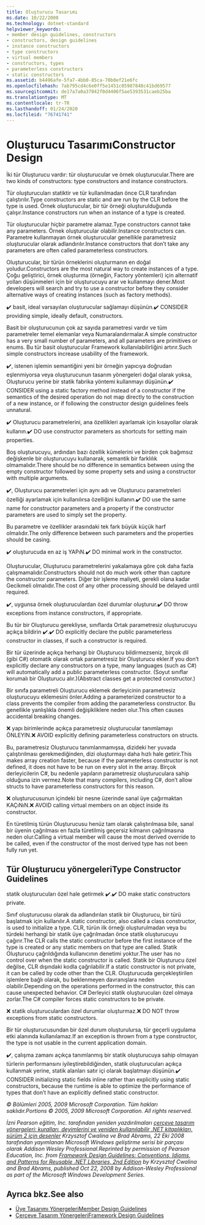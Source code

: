 ```yaml
---
title: Oluşturucu Tasarımı
ms.date: 10/22/2008
ms.technology: dotnet-standard
helpviewer_keywords:
- member design guidelines, constructors
- constructors, design guidelines
- instance constructors
- type constructors
- virtual members
- constructors, types
- parameterless constructors
- static constructors
ms.assetid: b4496afe-5fa7-4bb0-85ca-70b0ef21e6fc
ms.openlocfilehash: 7ab795cd4c6e0ff5e1451c05987848c41bd69577
ms.sourcegitcommit: de17a7a0a37042f0d4406f5ae5393531caeb25ba
ms.translationtype: MT
ms.contentlocale: tr-TR
ms.lasthandoff: 01/24/2020
ms.locfileid: "76741741"
---
```

# <a name="constructor-design"></a><span data-ttu-id="ccce2-102">Oluşturucu Tasarımı</span><span class="sxs-lookup"><span data-stu-id="ccce2-102">Constructor Design</span></span>

<span data-ttu-id="ccce2-103">İki tür Oluşturucu vardır: tür oluşturucular ve örnek oluşturucular.</span><span class="sxs-lookup"><span data-stu-id="ccce2-103">There are two kinds of constructors: type constructors and instance constructors.</span></span>

<span data-ttu-id="ccce2-104">Tür oluşturucuları statiktir ve tür kullanılmadan önce CLR tarafından çalıştırılır.</span><span class="sxs-lookup"><span data-stu-id="ccce2-104">Type constructors are static and are run by the CLR before the type is used.</span></span> <span data-ttu-id="ccce2-105">Örnek oluşturucular, bir tür örneği oluşturulduğunda çalışır.</span><span class="sxs-lookup"><span data-stu-id="ccce2-105">Instance constructors run when an instance of a type is created.</span></span>

<span data-ttu-id="ccce2-106">Tür oluşturucular hiçbir parametre alamaz.</span><span class="sxs-lookup"><span data-stu-id="ccce2-106">Type constructors cannot take any parameters.</span></span> <span data-ttu-id="ccce2-107">Örnek oluşturucular olabilir.</span><span class="sxs-lookup"><span data-stu-id="ccce2-107">Instance constructors can.</span></span> <span data-ttu-id="ccce2-108">Parametre kullanmayan örnek oluşturucular genellikle parametresiz oluşturucular olarak adlandırılır.</span><span class="sxs-lookup"><span data-stu-id="ccce2-108">Instance constructors that don’t take any parameters are often called parameterless constructors.</span></span>

<span data-ttu-id="ccce2-109">Oluşturucular, bir türün örneklerini oluşturmanın en doğal yoludur.</span><span class="sxs-lookup"><span data-stu-id="ccce2-109">Constructors are the most natural way to create instances of a type.</span></span> <span data-ttu-id="ccce2-110">Çoğu geliştirici, örnek oluşturma (örneğin, Factory yöntemleri) için alternatif yolları düşünmeleri için bir oluşturucuyu arar ve kullanmayı dener.</span><span class="sxs-lookup"><span data-stu-id="ccce2-110">Most developers will search and try to use a constructor before they consider alternative ways of creating instances (such as factory methods).</span></span>

<span data-ttu-id="ccce2-111">✔️ basit, ideal varsayılan oluşturucular sağlamayı düşünün.</span><span class="sxs-lookup"><span data-stu-id="ccce2-111">✔️ CONSIDER providing simple, ideally default, constructors.</span></span>

<span data-ttu-id="ccce2-112">Basit bir oluşturucunun çok az sayıda parametresi vardır ve tüm parametreler temel elemanlar veya Numaralandırmalar.</span><span class="sxs-lookup"><span data-stu-id="ccce2-112">A simple constructor has a very small number of parameters, and all parameters are primitives or enums.</span></span> <span data-ttu-id="ccce2-113">Bu tür basit oluşturucular Framework kullanılabilirliğini artırır.</span><span class="sxs-lookup"><span data-stu-id="ccce2-113">Such simple constructors increase usability of the framework.</span></span>

<span data-ttu-id="ccce2-114">✔️, istenen işlemin semantiğini yeni bir örneğin yapıcıya doğrudan eşlenmiyorsa veya oluşturucunun tasarım yönergeleri doğal olarak yoksa, Oluşturucu yerine bir statik fabrika yöntemi kullanmayı düşünün.</span><span class="sxs-lookup"><span data-stu-id="ccce2-114">✔️ CONSIDER using a static factory method instead of a constructor if the semantics of the desired operation do not map directly to the construction of a new instance, or if following the constructor design guidelines feels unnatural.</span></span>

<span data-ttu-id="ccce2-115">✔️ Oluşturucu parametrelerini, ana özellikleri ayarlamak için kısayollar olarak kullanın.</span><span class="sxs-lookup"><span data-stu-id="ccce2-115">✔️ DO use constructor parameters as shortcuts for setting main properties.</span></span>

<span data-ttu-id="ccce2-116">Boş oluşturucuyu, ardından bazı özellik kümelerini ve birden çok bağımsız değişkenle bir oluşturucuyu kullanarak, semantik bir farklılık olmamalıdır.</span><span class="sxs-lookup"><span data-stu-id="ccce2-116">There should be no difference in semantics between using the empty constructor followed by some property sets and using a constructor with multiple arguments.</span></span>

<span data-ttu-id="ccce2-117">✔️, Oluşturucu parametreleri için aynı adı ve Oluşturucu parametreleri özelliği ayarlamak için kullanılırsa özelliğini kullanın.</span><span class="sxs-lookup"><span data-stu-id="ccce2-117">✔️ DO use the same name for constructor parameters and a property if the constructor parameters are used to simply set the property.</span></span>

<span data-ttu-id="ccce2-118">Bu parametre ve özellikler arasındaki tek fark büyük küçük harf olmalıdır.</span><span class="sxs-lookup"><span data-stu-id="ccce2-118">The only difference between such parameters and the properties should be casing.</span></span>

<span data-ttu-id="ccce2-119">✔️ oluşturucuda en az iş YAPıN.</span><span class="sxs-lookup"><span data-stu-id="ccce2-119">✔️ DO minimal work in the constructor.</span></span>

<span data-ttu-id="ccce2-120">Oluşturucular, Oluşturucu parametrelerini yakalamaya göre çok daha fazla çalışmamalıdır.</span><span class="sxs-lookup"><span data-stu-id="ccce2-120">Constructors should not do much work other than capture the constructor parameters.</span></span> <span data-ttu-id="ccce2-121">Diğer bir işleme maliyeti, gerekli olana kadar Gecikmeli olmalıdır.</span><span class="sxs-lookup"><span data-stu-id="ccce2-121">The cost of any other processing should be delayed until required.</span></span>

<span data-ttu-id="ccce2-122">✔️, uygunsa örnek oluşturuculardan özel durumlar oluşturur.</span><span class="sxs-lookup"><span data-stu-id="ccce2-122">✔️ DO throw exceptions from instance constructors, if appropriate.</span></span>

<span data-ttu-id="ccce2-123">Bu tür bir Oluşturucu gerekliyse, sınıflarda Ortak parametresiz oluşturucuyu açıkça bildirin ✔️.</span><span class="sxs-lookup"><span data-stu-id="ccce2-123">✔️ DO explicitly declare the public parameterless constructor in classes, if such a constructor is required.</span></span>

<span data-ttu-id="ccce2-124">Bir tür üzerinde açıkça herhangi bir Oluşturucu bildirmezseniz, birçok dil (gibi C#) otomatik olarak ortak parametresiz bir Oluşturucu ekler.</span><span class="sxs-lookup"><span data-stu-id="ccce2-124">If you don’t explicitly declare any constructors on a type, many languages (such as C#) will automatically add a public parameterless constructor.</span></span> <span data-ttu-id="ccce2-125">(Soyut sınıflar korumalı bir Oluşturucu alır.)</span><span class="sxs-lookup"><span data-stu-id="ccce2-125">(Abstract classes get a protected constructor.)</span></span>

<span data-ttu-id="ccce2-126">Bir sınıfa parametreli Oluşturucu eklemek derleyicinin parametresiz oluşturucuyu eklemesini önler.</span><span class="sxs-lookup"><span data-stu-id="ccce2-126">Adding a parameterized constructor to a class prevents the compiler from adding the parameterless constructor.</span></span> <span data-ttu-id="ccce2-127">Bu genellikle yanlışlıkla önemli değişikliklere neden olur.</span><span class="sxs-lookup"><span data-stu-id="ccce2-127">This often causes accidental breaking changes.</span></span>

<span data-ttu-id="ccce2-128">❌ yapı birimlerinde açıkça parametresiz oluşturucular tanımlamayı ÖNLEYIN.</span><span class="sxs-lookup"><span data-stu-id="ccce2-128">❌ AVOID explicitly defining parameterless constructors on structs.</span></span>

<span data-ttu-id="ccce2-129">Bu, parametresiz Oluşturucu tanımlanmamışsa, dizideki her yuvada çalıştırılması gerekmediğinden, dizi oluşturmayı daha hızlı hale getirir.</span><span class="sxs-lookup"><span data-stu-id="ccce2-129">This makes array creation faster, because if the parameterless constructor is not defined, it does not have to be run on every slot in the array.</span></span> <span data-ttu-id="ccce2-130">Birçok derleyicilerin C#, bu nedenle yapıların parametresiz oluşturuculara sahip olduğuna izin vermez.</span><span class="sxs-lookup"><span data-stu-id="ccce2-130">Note that many compilers, including C#, don’t allow structs to have parameterless constructors for this reason.</span></span>

<span data-ttu-id="ccce2-131">❌ oluşturucusunun içindeki bir nesne üzerinde sanal üye çağırmaktan KAÇıNıN.</span><span class="sxs-lookup"><span data-stu-id="ccce2-131">❌ AVOID calling virtual members on an object inside its constructor.</span></span>

<span data-ttu-id="ccce2-132">En türetilmiş türün Oluşturucusu henüz tam olarak çalıştırılmasa bile, sanal bir üyenin çağrılması en fazla türetilmiş geçersiz kılmanın çağrılmasına neden olur.</span><span class="sxs-lookup"><span data-stu-id="ccce2-132">Calling a virtual member will cause the most derived override to be called, even if the constructor of the most derived type has not been fully run yet.</span></span>

## <a name="type-constructor-guidelines"></a><span data-ttu-id="ccce2-133">Tür Oluşturucu yönergeleri</span><span class="sxs-lookup"><span data-stu-id="ccce2-133">Type Constructor Guidelines</span></span>

<span data-ttu-id="ccce2-134">statik oluşturucuları özel hale getirmek ✔️.</span><span class="sxs-lookup"><span data-stu-id="ccce2-134">✔️ DO make static constructors private.</span></span>

<span data-ttu-id="ccce2-135">Sınıf oluşturucusu olarak da adlandırılan statik bir Oluşturucu, bir türü başlatmak için kullanılır.</span><span class="sxs-lookup"><span data-stu-id="ccce2-135">A static constructor, also called a class constructor, is used to initialize a type.</span></span> <span data-ttu-id="ccce2-136">CLR, türün ilk örneği oluşturulmadan veya bu türdeki herhangi bir statik üye çağrılmadan önce statik oluşturucuyu çağırır.</span><span class="sxs-lookup"><span data-stu-id="ccce2-136">The CLR calls the static constructor before the first instance of the type is created or any static members on that type are called.</span></span> <span data-ttu-id="ccce2-137">Statik Oluşturucu çağrıldığında kullanıcının denetimi yoktur.</span><span class="sxs-lookup"><span data-stu-id="ccce2-137">The user has no control over when the static constructor is called.</span></span> <span data-ttu-id="ccce2-138">Statik bir Oluşturucu özel değilse, CLR dışındaki kodla çağrılabilir.</span><span class="sxs-lookup"><span data-stu-id="ccce2-138">If a static constructor is not private, it can be called by code other than the CLR.</span></span> <span data-ttu-id="ccce2-139">Oluşturucuda gerçekleştirilen işlemlere bağlı olarak, bu beklenmeyen davranışlara neden olabilir.</span><span class="sxs-lookup"><span data-stu-id="ccce2-139">Depending on the operations performed in the constructor, this can cause unexpected behavior.</span></span> <span data-ttu-id="ccce2-140">C# Derleyici statik oluşturucuları özel olmaya zorlar.</span><span class="sxs-lookup"><span data-stu-id="ccce2-140">The C# compiler forces static constructors to be private.</span></span>

<span data-ttu-id="ccce2-141">❌ statik oluşturuculardan özel durumlar oluşturmaz.</span><span class="sxs-lookup"><span data-stu-id="ccce2-141">❌ DO NOT throw exceptions from static constructors.</span></span>

<span data-ttu-id="ccce2-142">Bir tür oluşturucusundan bir özel durum oluşturulursa, tür geçerli uygulama etki alanında kullanılamaz.</span><span class="sxs-lookup"><span data-stu-id="ccce2-142">If an exception is thrown from a type constructor, the type is not usable in the current application domain.</span></span>

<span data-ttu-id="ccce2-143">✔️, çalışma zamanı açıkça tanımlanmış bir statik oluşturucuya sahip olmayan türlerin performansını iyileştirebildiğinden, statik oluşturucuları açıkça kullanmak yerine, statik alanları satır içi olarak başlatmayı düşünün.</span><span class="sxs-lookup"><span data-stu-id="ccce2-143">✔️ CONSIDER initializing static fields inline rather than explicitly using static constructors, because the runtime is able to optimize the performance of types that don’t have an explicitly defined static constructor.</span></span>

<span data-ttu-id="ccce2-144">*© Bölümleri 2005, 2009 Microsoft Corporation. Tüm hakları saklıdır.*</span><span class="sxs-lookup"><span data-stu-id="ccce2-144">*Portions © 2005, 2009 Microsoft Corporation. All rights reserved.*</span></span>

<span data-ttu-id="ccce2-145">*İzni Pearson eğitim, Inc. tarafından yeniden yazdırılmaları [çerçeve tasarım yönergeleri: kuralları, deyimlerini ve yeniden kullanılabilir .NET kitaplıkları, sürüm 2 için desenler](https://www.informit.com/store/framework-design-guidelines-conventions-idioms-and-9780321545619) Krzysztof Cwalina ve Brad Abrams, 22 Eki 2008 tarafından yayımlanan Microsoft Windows geliştirme serisi bir parçası olarak Addison Wesley Professional.*</span><span class="sxs-lookup"><span data-stu-id="ccce2-145">*Reprinted by permission of Pearson Education, Inc. from [Framework Design Guidelines: Conventions, Idioms, and Patterns for Reusable .NET Libraries, 2nd Edition](https://www.informit.com/store/framework-design-guidelines-conventions-idioms-and-9780321545619) by Krzysztof Cwalina and Brad Abrams, published Oct 22, 2008 by Addison-Wesley Professional as part of the Microsoft Windows Development Series.*</span></span>

## <a name="see-also"></a><span data-ttu-id="ccce2-146">Ayrıca bkz.</span><span class="sxs-lookup"><span data-stu-id="ccce2-146">See also</span></span>

- [<span data-ttu-id="ccce2-147">Üye Tasarımı Yönergeleri</span><span class="sxs-lookup"><span data-stu-id="ccce2-147">Member Design Guidelines</span></span>](../../../docs/standard/design-guidelines/member.md)
- [<span data-ttu-id="ccce2-148">Çerçeve Tasarım Yönergeleri</span><span class="sxs-lookup"><span data-stu-id="ccce2-148">Framework Design Guidelines</span></span>](../../../docs/standard/design-guidelines/index.md)
